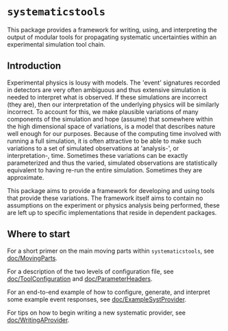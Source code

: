 # `systematicstools`

  This package provides a framework for writing, using, and interpreting the output of modular tools for propagating systematic uncertainties within an experimental simulation tool chain.

## Introduction

  Experimental physics is lousy with models. The 'event' signatures recorded in
  detectors are very often ambiguous and thus extensive simulation is needed to
  interpret what is observed. If these simulations are incorrect (they are),
  then our interpretation of the underlying physics will be similarly
  incorrect. To account for this, we make plausible variations of many
  components of the simulation and hope (assume) that somewhere within the high
  dimensional space of variations, is a model that describes nature well enough
  for our purposes. Because of the computing time involved with running a full
  simulation, it is often attractive to be able to make such variations to
  a set of simulated observations at 'analysis-', or interpretation-, time.
  Sometimes these variations can be exactly parameterized and thus the varied, simulated observations are statistically equivalent to having re-run the entire simulation. Sometimes they are approximate.

  This package aims to provide a framework for developing and using tools that provide these variations. The framework itself aims to contain no assumptions on the experiment or physics analysis being performed, these are left up to specific implementations that reside in dependent packages.

## Where to start

  For a short primer on the main moving parts within `systematicstools`, see [doc/MovingParts](systematicstools/doc/MovingParts.md).

  For a description of the two levels of configuration file, see [doc/ToolConfiguration](systematicstools/doc/ToolConfiguration.md) and [doc/ParameterHeaders](systematicstools/doc/ParameterHeaders.md).

  For an end-to-end example of how to configure, generate, and interpret some example event responses, see [doc/ExampleSystProvider](systematicstools/doc/ExampleSystProvider.md).

  For tips on how to begin writing a new systematic provider, see [doc/WritingAProvider](systematicstools/doc/WritingAProvider.md).
